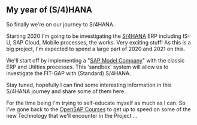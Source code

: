 ## My year of (S/4)HANA

So finally we're on our journey to S/4HANA.

Starting 2020 I'm going to be investigating the [S/4HANA](https://www.sap.com/products/s4hana-erp.html) ERP including IS-U, SAP Cloud, Mobile processes, the works. Very exciting stuff! As this is a big project, I'm expected to spend a large part of 2020 and 2021 on this.

We'll start off by implementing a "[SAP Model Company](https://www.sap.com/documents/2017/05/ccf48bce-bc7c-0010-82c7-eda71af511fa.html)" with the classic ERP and Utilties processes. This 'sandbox' system will allow us to investigate the FIT-GAP with (Standard) S/4HANA.

Stay tuned, hopefully I can find some interesting information in this S/4HANA journey and share some of them here.

For the time being I'm trying to self-educate myself as much as I can. So I've gone back to the [OpenSAP Courses](https://open.sap.com/courses) to get up to speed on some of the new Technology that we'll encounter in the Project ...